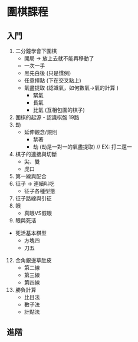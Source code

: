 # 圍棋課程

## 入門

1. 二分鐘學會下圍棋
   * 開局 -> 放上去就不能再移動了
   * 一次一手
   * 黑先白後 (只是慣例)
   * 任意擇點 (下在交叉點上)
   * 氣盡提取 (認識氣，如何數氣->氣的計算 )
        - 緊氣
        - 長氣
        - 比氣 (互相包圍的棋子)
2. 圍棋的起源
        - 認識棋盤 19路
3. 劫
   * 延伸觀念/規則
        - 禁著
        - 劫 (劫是一對一的氣盡提取)  // EX: 打二還一
5. 棋子的連接與切斷
   * 尖、雙
   * 虎口
6. 第一線與配合
7. 征子 -> 連續叫吃
   * 征子各種型態
8. 征子路線與引征
9. 眼
   * 真眼VS假眼
10. 眼與死活
   * 死活基本棋型
        - 方塊四
        - 刀五
12. 金角銀邊草肚皮
     - 第二線
     - 第三線
     - 第四線
13. 勝負計算
     - 比目法
     - 數子法
     - 計點法
    

## 進階
